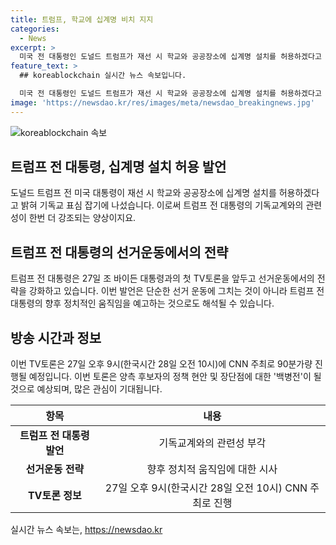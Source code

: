 ```yaml
---
title: 트럼프, 학교에 십계명 비치 지지
categories:
  - News
excerpt: >
  미국 전 대통령인 도널드 트럼프가 재선 시 학교와 공공장소에 십계명 설치를 허용하겠다고 밝혀 기독교 표심을 잡으려는 노력을 보였습니다. 27일 열리는 조 바이든 대통령과의 첫 TV토론을 앞두고 양 진영 간 선거운동이 치열해지고 있는 가운데, 트럼프는 낙태금지법 등을 통해 기독교계 지지를 모으고 있습니다. 이에 대한 분석도 이루어졌으며, TV토론에서는 불법 이민, 경제, 우크라이나와 중동 전쟁 등 다양한 정책 현안이 논의될 것으로 예상됩니다.
feature_text: >
  ## koreablockchain 실시간 뉴스 속보입니다.

  미국 전 대통령인 도널드 트럼프가 재선 시 학교와 공공장소에 십계명 설치를 허용하겠다고 밝혀 기독교 표심을 잡으려는 노력을 보였습니다. 27일 열리는 조 바이든 대통령과의 첫 TV토론을 앞두고 양 진영 간 선거운동이 치열해지고 있는 가운데, 트럼프는 낙태금지법 등을 통해 기독교계 지지를 모으고 있습니다. 이에 대한 분석도 이루어졌으며, TV토론에서는 불법 이민, 경제, 우크라이나와 중동 전쟁 등 다양한 정책 현안이 논의될 것으로 예상됩니다.
image: 'https://newsdao.kr/res/images/meta/newsdao_breakingnews.jpg'
---
```


<p><img src="https://newsdao.kr/res/images/meta/newsdao_breakingnews.jpg" alt="koreablockchain 속보" /></p>

<h2 data-ke-size="size26">트럼프 전 대통령, 십계명 설치 허용 발언</h2>

<p data-ke-size="size16">도널드 트럼프 전 미국 대통령이 재선 시 학교와 공공장소에 십계명 설치를 허용하겠다고 밝혀 기독교 표심 잡기에 나섰습니다. 이로써 트럼프 전 대통령의 기독교계와의 관련성이 한번 더 강조되는 양상이지요.</p>

<h2 data-ke-size="size26">트럼프 전 대통령의 선거운동에서의 전략</h2>

<p data-ke-size="size16">트럼프 전 대통령은 27일 조 바이든 대통령과의 첫 TV토론을 앞두고 선거운동에서의 전략을 강화하고 있습니다. 이번 발언은 단순한 선거 운동에 그치는 것이 아니라 트럼프 전 대통령의 향후 정치적인 움직임을 예고하는 것으로도 해석될 수 있습니다.</p>

<h2 data-ke-size="size26">방송 시간과 정보</h2>

<p data-ke-size="size16">이번 TV토론은 27일 오후 9시(한국시간 28일 오전 10시)에 CNN 주최로 90분가량 진행될 예정입니다. 이번 토론은 양측 후보자의 정책 현안 및 장단점에 대한 '백병전'이 될 것으로 예상되며, 많은 관심이 기대됩니다.</p>

<table>
<thead>
<tr>
<th style="text-align: center;">항목</th>
<th style="text-align: center;">내용</th>
</tr>
</thead>
<tbody>
<tr>
<td style="text-align: center; height: 17px;"><b>트럼프 전 대통령 발언</b></td>
<td style="text-align: center; height: 17px;">기독교계와의 관련성 부각</td>
</tr>
<tr>
<td style="text-align: center; height: 17px;"><b>선거운동 전략</b></td>
<td style="text-align: center; height: 17px;">향후 정치적 움직임에 대한 시사</td>
</tr>
<tr>
<td style="text-align: center; height: 17px;"><b>TV토론 정보</b></td>
<td style="text-align: center; height: 17px;">27일 오후 9시(한국시간 28일 오전 10시) CNN 주최로 진행</td>
</tr>
</tbody>
</table>
실시간 뉴스 속보는, <a href="https://newsdao.kr" rel="dofollow">https://newsdao.kr</a>


